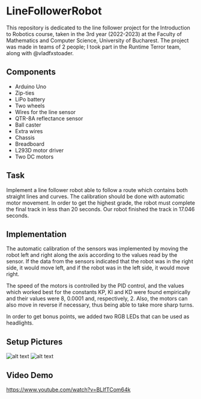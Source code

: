 # LineFollowerRobot #

This repository is dedicated to the line follower project for the Introduction to Robotics course, taken in the 3rd year (2022-2023) at the Faculty of Mathematics and Computer Science, University of Bucharest. The project was made in teams of 2 people; I took part in the Runtime Terror team, along with @vladfxstoader.
## Components 

* Arduino Uno
* Zip-ties
* LiPo battery
* Two wheels
* Wires for the line sensor
* QTR-8A reflectance sensor
* Ball caster
* Extra wires 
* Chassis
* Breadboard
* L293D motor driver
* Two DC motors 


## Task

Implement a line follower robot able to follow a route which contains both straight lines and curves. The calibration should be done with automatic motor movement. In order to get the highest grade, the robot must complete the final track in less than 20 seconds. Our robot finished the track in 17.046 seconds. 

## Implementation

The automatic calibration of the sensors was implemented by moving the robot left and right along the axis according to the values read by the sensor. If the data from the sensors indicated that the robot was in the right side, it would move left, and if the robot was in the left side, it would move right.

The speed of the motors is controlled by the PID control, and the values which worked best for the constants KP, KI and KD were found empirically and their values were 8, 0.0001 and, respectively, 2. Also, the motors can also move in reverse if necessary, thus being able to take more sharp turns.

In order to get bonus points, we added two RGB LEDs that can be used as headlights.

## Setup Pictures
![alt text](https://github.com/ralucsandu/LineFollowerRobot/blob/main/setup-picture1.jpg?raw=true)
![alt text](https://github.com/ralucsandu/LineFollowerRobot/blob/main/setup-picture2.jpg?raw=true)

## Video Demo
https://www.youtube.com/watch?v=BLIfTCom64k
